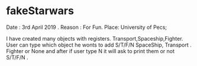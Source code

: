 # fakeStarwars
Date : 3rd April 2019 . Reason : For Fun. Place: University of Pecs; 


I have created many objects with registers.
Transport,Spaceship,Fighter.
User can type which object he wonts to add S/T/F/N SpaceShip, Transport . Fighter or None
and after if user type N it will ask to print them or not S/T/F/N .
